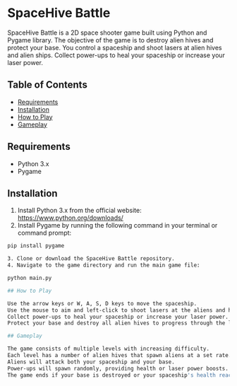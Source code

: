 # SpaceHive Battle

SpaceHive Battle is a 2D space shooter game built using Python and Pygame library. The objective of the game is to destroy alien hives and protect your base. You control a spaceship and shoot lasers at alien hives and alien ships. Collect power-ups to heal your spaceship or increase your laser power.

## Table of Contents

- [Requirements](#requirements)
- [Installation](#installation)
- [How to Play](#how-to-play)
- [Gameplay](#gameplay)

## Requirements

- Python 3.x
- Pygame

## Installation

1. Install Python 3.x from the official website: https://www.python.org/downloads/
2. Install Pygame by running the following command in your terminal or command prompt:

```bash
pip install pygame

3. Clone or download the SpaceHive Battle repository.
4. Navigate to the game directory and run the main game file:

python main.py

## How to Play

Use the arrow keys or W, A, S, D keys to move the spaceship.
Use the mouse to aim and left-click to shoot lasers at the aliens and hives.
Collect power-ups to heal your spaceship or increase your laser power.
Protect your base and destroy all alien hives to progress through the levels.

## Gameplay

The game consists of multiple levels with increasing difficulty.
Each level has a number of alien hives that spawn aliens at a set rate.
Aliens will attack both your spaceship and your base.
Power-ups will spawn randomly, providing health or laser power boosts.
The game ends if your base is destroyed or your spaceship's health reaches zero.
